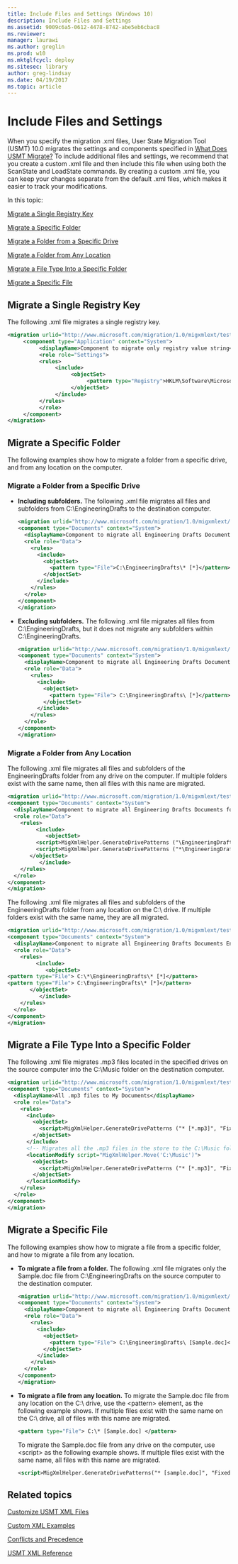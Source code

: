 ```yaml
---
title: Include Files and Settings (Windows 10)
description: Include Files and Settings
ms.assetid: 9009c6a5-0612-4478-8742-abe5eb6cbac8
ms.reviewer: 
manager: laurawi
ms.author: greglin
ms.prod: w10
ms.mktglfcycl: deploy
ms.sitesec: library
author: greg-lindsay
ms.date: 04/19/2017
ms.topic: article
---
```


# Include Files and Settings


When you specify the migration .xml files, User State Migration Tool (USMT) 10.0 migrates the settings and components specified in [What Does USMT Migrate?](usmt-what-does-usmt-migrate.md) To include additional files and settings, we recommend that you create a custom .xml file and then include this file when using both the ScanState and LoadState commands. By creating a custom .xml file, you can keep your changes separate from the default .xml files, which makes it easier to track your modifications.

In this topic:

[Migrate a Single Registry Key](#bkmk-migsingleregkey)

[Migrate a Specific Folder](#bkmk-migspecificfolder)

[Migrate a Folder from a Specific Drive](#bkmk-migfoldspecdrive)

[Migrate a Folder from Any Location](#bkmk-migfolderanyloc)

[Migrate a File Type Into a Specific Folder](#bkmk-migfiletypetospecificfolder)

[Migrate a Specific File](#bkmk-migspecificfile)

## <a href="" id="bkmk-migsingleregkey"></a> Migrate a Single Registry Key


The following .xml file migrates a single registry key.

```xml
<migration urlid="http://www.microsoft.com/migration/1.0/migxmlext/test">
     <component type="Application" context="System">
          <displayName>Component to migrate only registry value string</displayName> 
          <role role="Settings">
          <rules>
               <include>
                    <objectSet>
                         <pattern type="Registry">HKLM\Software\Microsoft\Windows\CurrentVersion\Internet Settings\Cache [Persistent]</pattern> 
                    </objectSet>
               </include>
          </rules>
          </role>
     </component>
</migration>
```

## <a href="" id="bkmk-migspecificfolder"></a>Migrate a Specific Folder


The following examples show how to migrate a folder from a specific drive, and from any location on the computer.

### <a href="" id="bkmk-migfoldspecdrive"></a> Migrate a Folder from a Specific Drive

-   **Including subfolders.** The following .xml file migrates all files and subfolders from C:\\EngineeringDrafts to the destination computer.

    ```xml
    <migration urlid="http://www.microsoft.com/migration/1.0/migxmlext/test">
    <component type="Documents" context="System">
      <displayName>Component to migrate all Engineering Drafts Documents including subfolders</displayName>
      <role role="Data">
        <rules>
          <include>
            <objectSet>
              <pattern type="File">C:\EngineeringDrafts\* [*]</pattern>
            </objectSet>
          </include>
        </rules>
      </role>
    </component>
    </migration>
    ```

-   **Excluding subfolders.** The following .xml file migrates all files from C:\\EngineeringDrafts, but it does not migrate any subfolders within C:\\EngineeringDrafts.

    ```xml
    <migration urlid="http://www.microsoft.com/migration/1.0/migxmlext/test">
    <component type="Documents" context="System">
      <displayName>Component to migrate all Engineering Drafts Documents without subfolders</displayName>
      <role role="Data">
        <rules>
          <include>
            <objectSet>
              <pattern type="File"> C:\EngineeringDrafts\ [*]</pattern>
            </objectSet>
          </include>
        </rules>
      </role>
    </component>
    </migration>
    ```

### <a href="" id="bkmk-migfolderanyloc"></a>Migrate a Folder from Any Location

The following .xml file migrates all files and subfolders of the EngineeringDrafts folder from any drive on the computer. If multiple folders exist with the same name, then all files with this name are migrated.

```xml
<migration urlid="http://www.microsoft.com/migration/1.0/migxmlext/test">
<component type="Documents" context="System">
  <displayName>Component to migrate all Engineering Drafts Documents folder on any drive on the computer </displayName>
  <role role="Data">
    <rules>
         <include>
            <objectSet>
         <script>MigXmlHelper.GenerateDrivePatterns ("\EngineeringDrafts\* [*] ", "Fixed")</script>            
         <script>MigXmlHelper.GenerateDrivePatterns ("*\EngineeringDrafts\* [*] ", "Fixed")</script>            
       </objectSet>
          </include>
    </rules>
  </role>
</component>
</migration>
```

The following .xml file migrates all files and subfolders of the EngineeringDrafts folder from any location on the C:\\ drive. If multiple folders exist with the same name, they are all migrated.

```xml
<migration urlid="http://www.microsoft.com/migration/1.0/migxmlext/test">
<component type="Documents" context="System">
  <displayName>Component to migrate all Engineering Drafts Documents EngineeringDrafts folder from where ever it exists on the C: drive </displayName>
  <role role="Data">
    <rules>
         <include>
            <objectSet>                 
<pattern type="File"> C:\*\EngineeringDrafts\* [*]</pattern>
<pattern type="File"> C:\EngineeringDrafts\* [*]</pattern>
       </objectSet>
          </include>
    </rules>
  </role>
</component>
</migration>
```

## <a href="" id="bkmk-migfiletypetospecificfolder"></a>Migrate a File Type Into a Specific Folder


The following .xml file migrates .mp3 files located in the specified drives on the source computer into the C:\\Music folder on the destination computer.

```xml
<migration urlid="http://www.microsoft.com/migration/1.0/migxmlext/test">
<component type="Documents" context="System">
  <displayName>All .mp3 files to My Documents</displayName>
  <role role="Data">
    <rules>
      <include>
        <objectSet>
          <script>MigXmlHelper.GenerateDrivePatterns ("* [*.mp3]", "Fixed")</script>
        </objectSet>
      </include>
      <!-- Migrates all the .mp3 files in the store to the C:\Music folder during LoadState -->
      <locationModify script="MigXmlHelper.Move('C:\Music')">
        <objectSet>
          <script>MigXmlHelper.GenerateDrivePatterns ("* [*.mp3]", "Fixed")</script>
        </objectSet>
      </locationModify>
    </rules>
  </role>
</component>
</migration> 
```

## <a href="" id="bkmk-migspecificfile"></a>Migrate a Specific File


The following examples show how to migrate a file from a specific folder, and how to migrate a file from any location.

-   **To migrate a file from a folder.** The following .xml file migrates only the Sample.doc file from C:\\EngineeringDrafts on the source computer to the destination computer.

    ```xml
    <migration urlid="http://www.microsoft.com/migration/1.0/migxmlext/test">
    <component type="Documents" context="System">
      <displayName>Component to migrate all Engineering Drafts Documents</displayName>
      <role role="Data">
        <rules>
          <include>
            <objectSet>
              <pattern type="File"> C:\EngineeringDrafts\ [Sample.doc]</pattern>
            </objectSet>
          </include>
        </rules>
      </role>
    </component>
    </migration>
    ```

-   **To migrate a file from any location.** To migrate the Sample.doc file from any location on the C:\\ drive, use the &lt;pattern&gt; element, as the following example shows. If multiple files exist with the same name on the C:\\ drive, all of files with this name are migrated.

    ```xml
    <pattern type="File"> C:\* [Sample.doc] </pattern>
    ```

    To migrate the Sample.doc file from any drive on the computer, use &lt;script&gt; as the following example shows. If multiple files exist with the same name, all files with this name are migrated.

    ```xml
    <script>MigXmlHelper.GenerateDrivePatterns("* [sample.doc]", "Fixed")</script>
    ```

## Related topics


[Customize USMT XML Files](usmt-customize-xml-files.md)

[Custom XML Examples](usmt-custom-xml-examples.md)

[Conflicts and Precedence](usmt-conflicts-and-precedence.md)

[USMT XML Reference](usmt-xml-reference.md)

 

 





